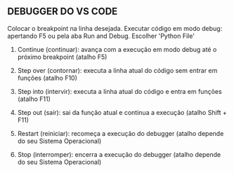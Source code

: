 ## DEBUGGER DO VS CODE

Colocar o breakpoint na linha desejada.
Executar código em modo debug: apertando F5 ou pela aba Run and Debug.
Escolher 'Python File'

1. Continue (continuar):
  avança com a execução em modo debug até o próximo breakpoint (atalho F5)

2. Step over (contornar):
  executa a linha atual do código sem entrar em funções (atalho F10)

3. Step into (intervir):
  executa a linha atual do código e entra em funções (atalho F11)

4. Step out (sair):
  sai da função atual e continua a execução (atalho Shift + F11)

5. Restart (reiniciar):
  recomeça a execução do debugger (atalho depende do seu Sistema Operacional)

6. Stop (interromper):
  encerra a execução do debugger (atalho depende do seu Sistema Operacional)